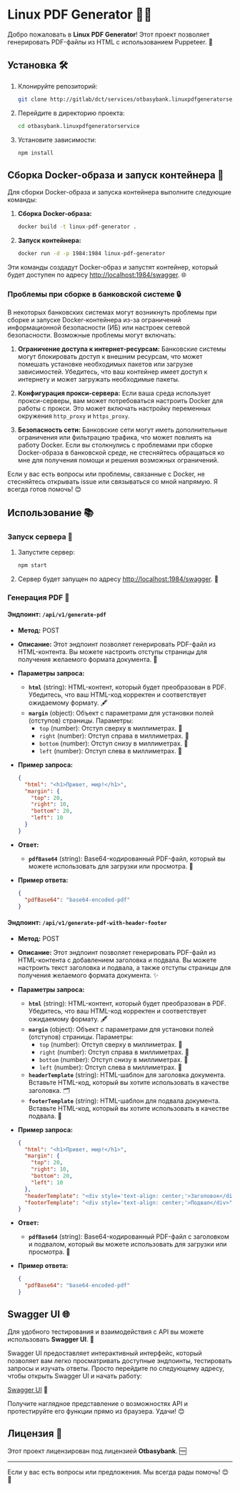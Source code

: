 # Linux PDF Generator 📄🚀

Добро пожаловать в **Linux PDF Generator**! Этот проект позволяет генерировать PDF-файлы из HTML с использованием Puppeteer. 🌟

## Установка 🛠️

1. Клонируйте репозиторий:
    ```bash
    git clone http://gitlab/dct/services/otbasybank.linuxpdfgeneratorservice.git
    ```
2. Перейдите в директорию проекта:
    ```bash
    cd otbasybank.linuxpdfgeneratorservice
    ```
3. Установите зависимости:
    ```bash
    npm install
    ```
## Сборка Docker-образа и запуск контейнера 🐳

Для сборки Docker-образа и запуска контейнера выполните следующие команды:

1. **Сборка Docker-образа:**
    ```bash
    docker build -t linux-pdf-generator .
    ```

2. **Запуск контейнера:**
    ```bash
    docker run -d -p 1984:1984 linux-pdf-generator
    ```

Эти команды создадут Docker-образ и запустят контейнер, который будет доступен по адресу [http://localhost:1984/swagger](http://localhost:1984/swagger). 🌐

### Проблемы при сборке в банковской системе 🔒

В некоторых банковских системах могут возникнуть проблемы при сборке и запуске Docker-контейнера из-за ограничений информационной безопасности (ИБ) или настроек сетевой безопасности. Возможные проблемы могут включать:

1. **Ограничение доступа к интернет-ресурсам:** Банковские системы могут блокировать доступ к внешним ресурсам, что может помешать установке необходимых пакетов или загрузке зависимостей. Убедитесь, что ваш контейнер имеет доступ к интернету и может загружать необходимые пакеты.

2. **Конфигурация прокси-сервера:** Если ваша среда использует прокси-серверы, вам может потребоваться настроить Docker для работы с прокси. Это может включать настройку переменных окружения `http_proxy` и `https_proxy`.

3. **Безопасность сети:** Банковские сети могут иметь дополнительные ограничения или фильтрацию трафика, что может повлиять на работу Docker. Если вы столкнулись с проблемами при сборке Docker-образа в банковской среде, не стесняйтесь обращаться ко мне для получения помощи и решения возможных ограничений.

Если у вас есть вопросы или проблемы, связанные с Docker, не стесняйтесь открывать issue или связываться со мной напрямую. Я всегда готов помочь! 😊

## Использование 📚

### Запуск сервера 🚀

1. Запустите сервер:
    ```bash
    npm start
    ```
2. Сервер будет запущен по адресу [http://localhost:1984/swagger](http://localhost:1984/swagger). 🎉
### Генерация PDF 📝

#### Эндпоинт: `/api/v1/generate-pdf`

- **Метод:** POST
- **Описание:** Этот эндпоинт позволяет генерировать PDF-файл из HTML-контента. Вы можете настроить отступы страницы для получения желаемого формата документа. 🌟
- **Параметры запроса:**
    - **`html`** (string): HTML-контент, который будет преобразован в PDF. Убедитесь, что ваш HTML-код корректен и соответствует ожидаемому формату. 🖋️
    - **`margin`** (object): Объект с параметрами для установки полей (отступов) страницы. Параметры:
        - `top` (number): Отступ сверху в миллиметрах. 📏
        - `right` (number): Отступ справа в миллиметрах. 📏
        - `bottom` (number): Отступ снизу в миллиметрах. 📏
        - `left` (number): Отступ слева в миллиметрах. 📏

- **Пример запроса:**

    ```json
    {
      "html": "<h1>Привет, мир!</h1>",
      "margin": {
        "top": 20,
        "right": 10,
        "bottom": 20,
        "left": 10
      }
    }
    ```

- **Ответ:**
    - **`pdfBase64`** (string): Base64-кодированный PDF-файл, который вы можете использовать для загрузки или просмотра. 📄

- **Пример ответа:**

    ```json
    {
      "pdfBase64": "base64-encoded-pdf"
    }
    ```

#### Эндпоинт: `/api/v1/generate-pdf-with-header-footer`

- **Метод:** POST
- **Описание:** Этот эндпоинт позволяет генерировать PDF-файл из HTML-контента с добавлением заголовка и подвала. Вы можете настроить текст заголовка и подвала, а также отступы страницы для получения желаемого формата документа. ✨
- **Параметры запроса:**
    - **`html`** (string): HTML-контент, который будет преобразован в PDF. Убедитесь, что ваш HTML-код корректен и соответствует ожидаемому формату. 🖋️
    - **`margin`** (object): Объект с параметрами для установки полей (отступов) страницы. Параметры:
        - `top` (number): Отступ сверху в миллиметрах. 📏
        - `right` (number): Отступ справа в миллиметрах. 📏
        - `bottom` (number): Отступ снизу в миллиметрах. 📏
        - `left` (number): Отступ слева в миллиметрах. 📏
    - **`headerTemplate`** (string): HTML-шаблон для заголовка документа. Вставьте HTML-код, который вы хотите использовать в качестве заголовка. 🗂️
    - **`footerTemplate`** (string): HTML-шаблон для подвала документа. Вставьте HTML-код, который вы хотите использовать в качестве подвала. 📄

- **Пример запроса:**

    ```json
    {
      "html": "<h1>Привет, мир!</h1>",
      "margin": {
        "top": 20,
        "right": 10,
        "bottom": 20,
        "left": 10
      },
      "headerTemplate": "<div style='text-align: center;'>Заголовок</div>",
      "footerTemplate": "<div style='text-align: center;'>Подвал</div>"
    }
    ```

- **Ответ:**
    - **`pdfBase64`** (string): Base64-кодированный PDF-файл с заголовком и подвалом, который вы можете использовать для загрузки или просмотра. 📄

- **Пример ответа:**

    ```json
    {
      "pdfBase64": "base64-encoded-pdf"
    }
    ```

## Swagger UI 🌐

Для удобного тестирования и взаимодействия с API вы можете использовать **Swagger UI**. 🚀

Swagger UI предоставляет интерактивный интерфейс, который позволяет вам легко просматривать доступные эндпоинты, тестировать запросы и изучать ответы. Просто перейдите по следующему адресу, чтобы открыть Swagger UI и начать работу:

[Swagger UI](http://localhost:1984/swagger) 🎯

Получите наглядное представление о возможностях API и протестируйте его функции прямо из браузера. Удачи! 😊


## Лицензия 📜

Этот проект лицензирован под лицензией **Otbasybank**. 🆓

---

Если у вас есть вопросы или предложения. Мы всегда рады помочь! 😊🙌
